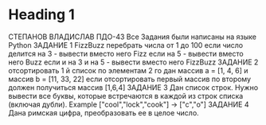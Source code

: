 # Heading 1
СТЕПАНОВ ВЛАДИСЛАВ ПДО-43 
Все Задания были написаны на языке Python
ЗАДАНИЕ 1 FizzBuzz перебрать числа от 1 до 100 если число делится на 3 - вывести вместо него Fizz если на 5 - вывести вместо него Buzz если и на 3 и на 5 - вывести вместо него FizzBuzz
ЗАДАНИЕ 2 отсортировать 1 й список по элементам 2 го дан массив a = [1, 4, 6] и массив b = [11, 33, 22] если отсортировать первый массив по второму должен получиться массив [1,6,4]
ЗАДАНИЕ 3 Дан список строк. Нужно вывести все буквы, которые встречаются в каждой из строк списка (включая дубли). Example ["cool","lock","cook"] -> ["c","o"]
ЗАДАНИЕ 4 Дана римская цифра, преобразовать ее в целое число.
